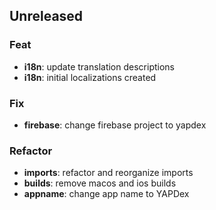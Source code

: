 ## Unreleased

### Feat

- **i18n**: update translation descriptions
- **i18n**: initial localizations created

### Fix

- **firebase**: change firebase project to yapdex

### Refactor

- **imports**: refactor and reorganize imports
- **builds**: remove macos and ios builds
- **appname**: change app name to YAPDex
